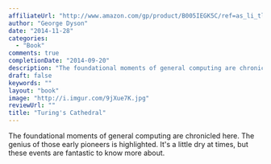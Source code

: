 ```yaml
---
affiliateUrl: "http://www.amazon.com/gp/product/B005IEGK5C/ref=as_li_tl?ie=UTF8&camp=1789&creative=390957&creativeASIN=B005IEGK5C&linkCode=as2&tag=jaktre-20&linkId=ASNSZAYC62YXE3OK"
author: "George Dyson"
date: "2014-11-28"
categories:
  - "Book"
comments: true
completionDate: "2014-09-20"
description: "The foundational moments of general computing are chronicled here.  The genius of those early pioneers is highlighted.  It's a little dry at times, bu"
draft: false
keywords: ""
layout: "book"
image: "http://i.imgur.com/9jXue7K.jpg"
reviewUrl: ""
title: "Turing's Cathedral"
---
```


The foundational moments of general computing are chronicled here.  The genius of those early pioneers is highlighted.  It's a little dry at times, but these events are fantastic to know more about.
